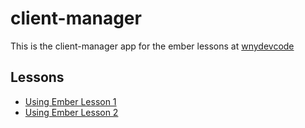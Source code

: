 # client-manager

This is the client-manager app for the ember lessons at [wnydevcode](http://www.wnydevcode.com)

## Lessons

* [Using Ember Lesson 1](http://www.wnydevcode.com/using-ember-lesson-1/)
* [Using Ember Lesson 2](http://www.wnydevcode.com/using-ember-lesson-2/)

